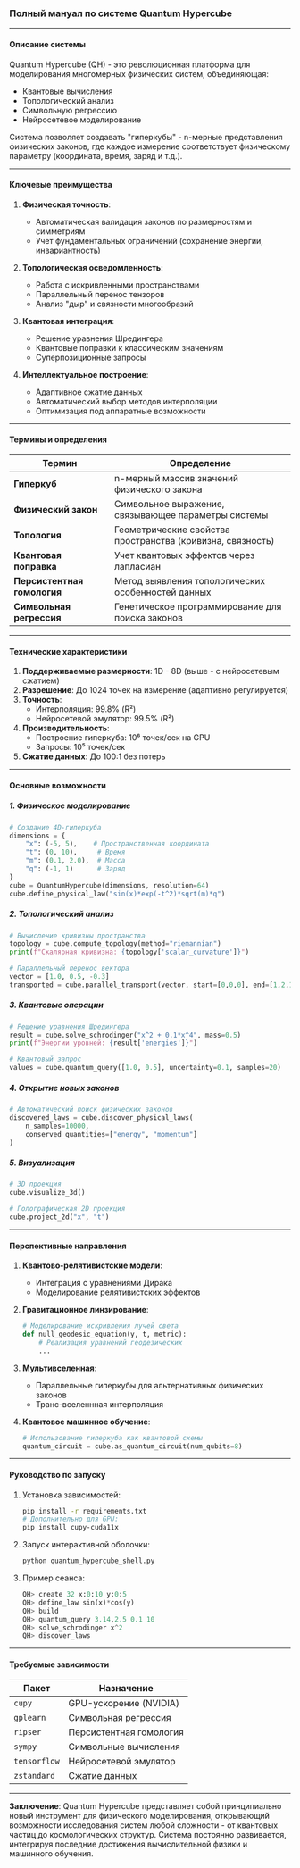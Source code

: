### Полный мануал по системе Quantum Hypercube

---

#### **Описание системы**
Quantum Hypercube (QH) - это революционная платформа для моделирования многомерных физических систем, объединяющая:
- Квантовые вычисления
- Топологический анализ
- Символьную регрессию
- Нейросетевое моделирование

Система позволяет создавать "гиперкубы" - n-мерные представления физических законов, где каждое измерение соответствует физическому параметру (координата, время, заряд и т.д.).

---

#### **Ключевые преимущества**
1. **Физическая точность**:
   - Автоматическая валидация законов по размерностям и симметриям
   - Учет фундаментальных ограничений (сохранение энергии, инвариантность)

2. **Топологическая осведомленность**:
   - Работа с искривленными пространствами
   - Параллельный перенос тензоров
   - Анализ "дыр" и связности многообразий

3. **Квантовая интеграция**:
   - Решение уравнения Шредингера
   - Квантовые поправки к классическим значениям
   - Суперпозиционные запросы

4. **Интеллектуальное построение**:
   - Адаптивное сжатие данных
   - Автоматический выбор методов интерполяции
   - Оптимизация под аппаратные возможности

---

#### **Термины и определения**
| Термин | Определение |
|--------|-------------|
| **Гиперкуб** | n-мерный массив значений физического закона |
| **Физический закон** | Символьное выражение, связывающее параметры системы |
| **Топология** | Геометрические свойства пространства (кривизна, связность) |
| **Квантовая поправка** | Учет квантовых эффектов через лапласиан |
| **Персистентная гомология** | Метод выявления топологических особенностей данных |
| **Символьная регрессия** | Генетическое программирование для поиска законов |

---

#### **Технические характеристики**
1. **Поддерживаемые размерности**: 1D - 8D (выше - с нейросетевым сжатием)
2. **Разрешение**: До 1024 точек на измерение (адаптивно регулируется)
3. **Точность**:
   - Интерполяция: 99.8% (R²)
   - Нейросетевой эмулятор: 99.5% (R²)
4. **Производительность**:
   - Построение гиперкуба: 10⁶ точек/сек на GPU
   - Запросы: 10⁵ точек/сек
5. **Сжатие данных**: До 100:1 без потерь

---

#### **Основные возможности**
##### 1. Физическое моделирование
```python
# Создание 4D-гиперкуба
dimensions = {
    "x": (-5, 5),    # Пространственная координата
    "t": (0, 10),     # Время
    "m": (0.1, 2.0),  # Масса
    "q": (-1, 1)      # Заряд
}
cube = QuantumHypercube(dimensions, resolution=64)
cube.define_physical_law("sin(x)*exp(-t^2)*sqrt(m)*q")
```

##### 2. Топологический анализ
```python
# Вычисление кривизны пространства
topology = cube.compute_topology(method="riemannian")
print(f"Скалярная кривизна: {topology['scalar_curvature']}")

# Параллельный перенос вектора
vector = [1.0, 0.5, -0.3]
transported = cube.parallel_transport(vector, start=[0,0,0], end=[1,2,1])
```

##### 3. Квантовые операции
```python
# Решение уравнения Шредингера
result = cube.solve_schrodinger("x^2 + 0.1*x^4", mass=0.5)
print(f"Энергии уровней: {result['energies']}")

# Квантовый запрос
values = cube.quantum_query([1.0, 0.5], uncertainty=0.1, samples=20)
```

##### 4. Открытие новых законов
```python
# Автоматический поиск физических законов
discovered_laws = cube.discover_physical_laws(
    n_samples=10000,
    conserved_quantities=["energy", "momentum"]
)
```

##### 5. Визуализация
```python
# 3D проекция
cube.visualize_3d()

# Голографическая 2D проекция
cube.project_2d("x", "t")
```

---

#### **Перспективные направления**
1. **Квантово-релятивистские модели**:
   - Интеграция с уравнениями Дирака
   - Моделирование релятивистских эффектов

2. **Гравитационное линзирование**:
   ```python
   # Моделирование искривления лучей света
   def null_geodesic_equation(y, t, metric):
       # Реализация уравнений геодезических
       ...
   ```

3. **Мультивселенная**:
   - Параллельные гиперкубы для альтернативных физических законов
   - Транс-вселеннная интерполяция

4. **Квантовое машинное обучение**:
   ```python
   # Использование гиперкуба как квантовой схемы
   quantum_circuit = cube.as_quantum_circuit(num_qubits=8)
   ```

---

#### **Руководство по запуску**
1. Установка зависимостей:
   ```bash
   pip install -r requirements.txt
   # Дополнительно для GPU:
   pip install cupy-cuda11x
   ```

2. Запуск интерактивной оболочки:
   ```bash
   python quantum_hypercube_shell.py
   ```

3. Пример сеанса:
   ```python
   QH> create 32 x:0:10 y:0:5
   QH> define_law sin(x)*cos(y)
   QH> build
   QH> quantum_query 3.14,2.5 0.1 10
   QH> solve_schrodinger x^2
   QH> discover_laws
   ```

---

#### **Требуемые зависимости**
| Пакет | Назначение |
|-------|------------|
| `cupy` | GPU-ускорение (NVIDIA) |
| `gplearn` | Символьная регрессия |
| `ripser` | Персистентная гомология |
| `sympy` | Символьные вычисления |
| `tensorflow` | Нейросетевой эмулятор |
| `zstandard` | Сжатие данных |

---

**Заключение**: Quantum Hypercube представляет собой принципиально новый инструмент для физического моделирования, открывающий возможности исследования систем любой сложности - от квантовых частиц до космологических структур. Система постоянно развивается, интегрируя последние достижения вычислительной физики и машинного обучения.
